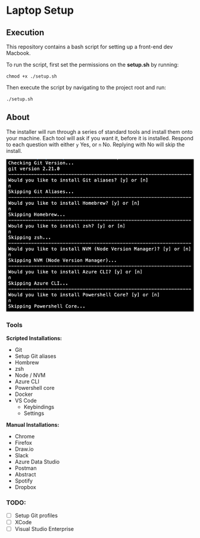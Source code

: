 # Laptop Setup

## Execution 

This repository contains a bash script for setting up a front-end dev Macbook.

To run the script, first set the permissions on the **setup.sh** by running:

```
chmod +x ./setup.sh
```

Then execute the script by navigating to the project root and run:

```
./setup.sh
```

## About

The installer will run through a series of standard tools and install them onto your machine. Each tool will ask if you want it, before it is installed. Respond to each question with either `y` Yes, or `n` No. Replying with No will skip the install.

![setup.sh screenshot](./docs/screenshot.png "Screenshot")

### Tools

**Scripted Installations:**
* Git
* Setup Git aliases
* Hombrew
* zsh
* Node / NVM
* Azure CLI
* Powershell core
* Docker
* VS Code
  * Keybindings
  * Settings

**Manual Installations:**
* Chrome
* Firefox
* Draw.io
* Slack
* Azure Data Studio
* Postman
* Abstract
* Spotify
* Dropbox



### TODO:

* [ ] Setup Git profiles
* [ ] XCode
* [ ] Visual Studio Enterprise
